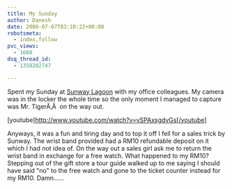 ```yaml
---
title: My Sunday
author: Danesh
date: 2008-07-07T03:10:22+00:00
robotsmeta:
  - index,follow
pvc_views:
  - 1660
dsq_thread_id:
  - 1358202747

---
```

Spent my Sunday at [Sunway Lagoon][1] with my office colleagues. My camera was in the locker the whole time so the only moment I managed to capture was Mr. TigerÃ‚Â  on the way out.

[youtube]http://www.youtube.com/watch?v=vSPAxsgdvGs[/youtube]

Anyways, it was a fun and tiring day and to top it off I fell for a sales trick by Sunway. The wrist band provided had a RM10 refundable deposit on it which I had not idea of. On the way out a sales girl ask me to return the wrist band in exchange for a free watch. What happened to my RM10? Stepping out of the gift store a tour guide walked up to me saying I should have said "no" to the free watch and gone to the ticket counter instead for my RM10. Damn&#8230;&#8230;

 [1]: http://www.sunwaylagoon.com/